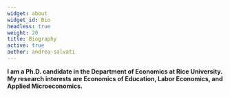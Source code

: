```yaml
---
widget: about
widget_id: Bio
headless: true
weight: 20
title: Biography
active: true
author: andrea-salvati
---
```

**I am a Ph.D. candidate in the Department of Economics at Rice University. My research interests are Economics of Education, Labor Economics, and Applied Microeconomics.**
